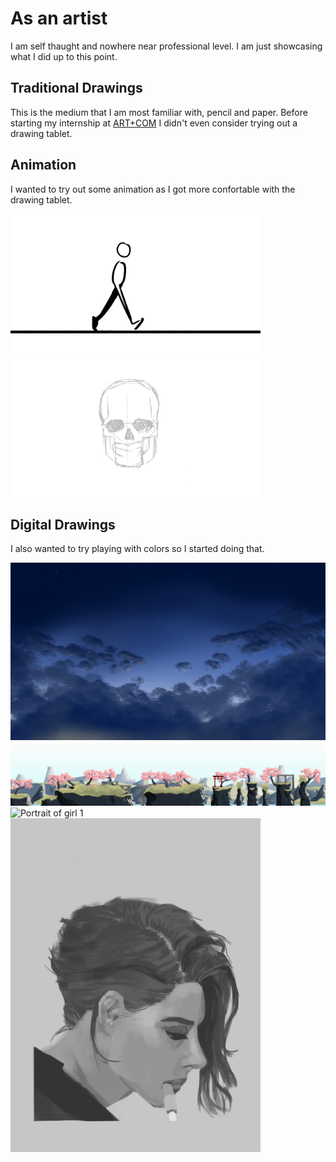 # As an artist
I am self thaught and nowhere near professional level. I am just showcasing what I did up to this point.

## Traditional Drawings
This is the medium that I am most familiar with, pencil and paper. Before starting my internship at [ART+COM](https://artcom.de/) I didn't even consider trying out a drawing tablet.

## Animation
I wanted to try out some animation as I got more confortable with the drawing tablet.

<img src="/media/gifs/walk-cycle.gif" alt="Walk Cycle" style="width:400px;"/>
<img src="/media/gifs/skull-rotate.gif" alt="Rotation of skull" style="width:400px;"/>


## Digital Drawings
I also wanted to try playing with colors so I started doing that.

<img src="/media/pictures/night-sky.png" alt="Night sky" style="width:805px;"/>
<img src="/media/pictures/game-level.png" alt="Game Level Design" style="width:805px;"/>
<img src="/media/pictures/portrait1.png" alt="Portrait of girl 1" style="width:400px;"/>
<img src="/media/pictures/portrait2.png" alt="Portrait of girl 2" style="width:400px;"/>
